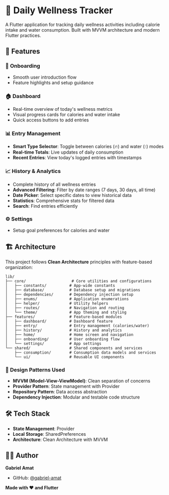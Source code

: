 # 🌱 Daily Wellness Tracker

A Flutter application for tracking daily wellness activities including calorie intake and water consumption. Built with MVVM architecture and modern Flutter practices.

## 📱 Features

### 🚀 **Onboarding**
- Smooth user introduction flow
- Feature highlights and setup guidance

### 🏠 **Dashboard**
- Real-time overview of today's wellness metrics
- Visual progress cards for calories and water intake
- Quick access buttons to add entries

### 📊 **Entry Management**
- **Smart Type Selector**: Toggle between calories (🔥) and water (💧) modes  
- **Real-time Totals**: Live updates of daily consumption
- **Recent Entries**: View today's logged entries with timestamps

### 📈 **History & Analytics**
- Complete history of all wellness entries
- **Advanced Filtering**: Filter by date ranges (7 days, 30 days, all time)
- **Date Picker**: Select specific dates to view historical data
- **Statistics**: Comprehensive stats for filtered data
- **Search**: Find entries efficiently

### ⚙️ **Settings**
- Setup goal preferences for calories and water

## 🏗️ Architecture

This project follows **Clean Architecture** principles with feature-based organization:

```
lib/
├── core/                    # Core utilities and configurations
│   ├── constants/          # App-wide constants
│   ├── database/           # Database setup and migrations
│   ├── dependencies/       # Dependency injection setup
│   ├── enums/              # Application enumerations
│   ├── helper/             # Utility helpers
│   ├── routes/             # Navigation and routing
│   └── theme/              # App theming and styling
├── features/               # Feature-based modules
│   ├── dashboard/          # Dashboard feature
│   ├── entry/              # Entry management (calories/water)
│   ├── history/            # History and analytics
│   ├── home/               # Home screen and navigation
│   ├── onboarding/         # User onboarding flow
│   └── settings/           # App settings
└── shared/                 # Shared components and services
    ├── consumption/        # Consumption data models and services
    └── ui/                 # Reusable UI components
```

### 🎯 **Design Patterns Used**
- **MVVM (Model-View-ViewModel)**: Clean separation of concerns
- **Provider Pattern**: State management with Provider
- **Repository Pattern**: Data access abstraction
- **Dependency Injection**: Modular and testable code structure

## 🛠️ Tech Stack

- **State Management**: Provider
- **Local Storage**: SharedPreferences
- **Architecture**: Clean Architecture with MVVM

## 👨‍💻 Author

**Gabriel Amat**
- GitHub: [@gabriel-amat](https://github.com/gabriel-amat)

**Made with ❤️ and Flutter**
